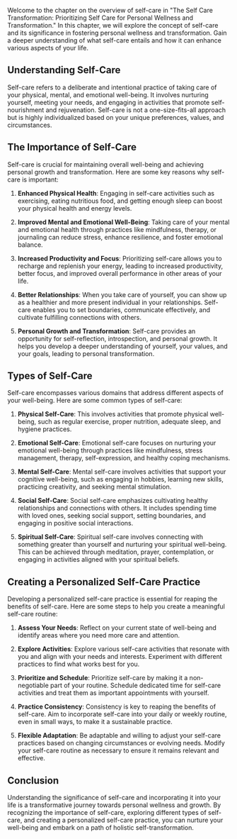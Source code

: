 
Welcome to the chapter on the overview of self-care in "The Self Care Transformation: Prioritizing Self Care for Personal Wellness and Transformation." In this chapter, we will explore the concept of self-care and its significance in fostering personal wellness and transformation. Gain a deeper understanding of what self-care entails and how it can enhance various aspects of your life.

Understanding Self-Care
-----------------------

Self-care refers to a deliberate and intentional practice of taking care of your physical, mental, and emotional well-being. It involves nurturing yourself, meeting your needs, and engaging in activities that promote self-nourishment and rejuvenation. Self-care is not a one-size-fits-all approach but is highly individualized based on your unique preferences, values, and circumstances.

The Importance of Self-Care
---------------------------

Self-care is crucial for maintaining overall well-being and achieving personal growth and transformation. Here are some key reasons why self-care is important:

1. **Enhanced Physical Health**: Engaging in self-care activities such as exercising, eating nutritious food, and getting enough sleep can boost your physical health and energy levels.

2. **Improved Mental and Emotional Well-Being**: Taking care of your mental and emotional health through practices like mindfulness, therapy, or journaling can reduce stress, enhance resilience, and foster emotional balance.

3. **Increased Productivity and Focus**: Prioritizing self-care allows you to recharge and replenish your energy, leading to increased productivity, better focus, and improved overall performance in other areas of your life.

4. **Better Relationships**: When you take care of yourself, you can show up as a healthier and more present individual in your relationships. Self-care enables you to set boundaries, communicate effectively, and cultivate fulfilling connections with others.

5. **Personal Growth and Transformation**: Self-care provides an opportunity for self-reflection, introspection, and personal growth. It helps you develop a deeper understanding of yourself, your values, and your goals, leading to personal transformation.

Types of Self-Care
------------------

Self-care encompasses various domains that address different aspects of your well-being. Here are some common types of self-care:

1. **Physical Self-Care**: This involves activities that promote physical well-being, such as regular exercise, proper nutrition, adequate sleep, and hygiene practices.

2. **Emotional Self-Care**: Emotional self-care focuses on nurturing your emotional well-being through practices like mindfulness, stress management, therapy, self-expression, and healthy coping mechanisms.

3. **Mental Self-Care**: Mental self-care involves activities that support your cognitive well-being, such as engaging in hobbies, learning new skills, practicing creativity, and seeking mental stimulation.

4. **Social Self-Care**: Social self-care emphasizes cultivating healthy relationships and connections with others. It includes spending time with loved ones, seeking social support, setting boundaries, and engaging in positive social interactions.

5. **Spiritual Self-Care**: Spiritual self-care involves connecting with something greater than yourself and nurturing your spiritual well-being. This can be achieved through meditation, prayer, contemplation, or engaging in activities aligned with your spiritual beliefs.

Creating a Personalized Self-Care Practice
------------------------------------------

Developing a personalized self-care practice is essential for reaping the benefits of self-care. Here are some steps to help you create a meaningful self-care routine:

1. **Assess Your Needs**: Reflect on your current state of well-being and identify areas where you need more care and attention.

2. **Explore Activities**: Explore various self-care activities that resonate with you and align with your needs and interests. Experiment with different practices to find what works best for you.

3. **Prioritize and Schedule**: Prioritize self-care by making it a non-negotiable part of your routine. Schedule dedicated time for self-care activities and treat them as important appointments with yourself.

4. **Practice Consistency**: Consistency is key to reaping the benefits of self-care. Aim to incorporate self-care into your daily or weekly routine, even in small ways, to make it a sustainable practice.

5. **Flexible Adaptation**: Be adaptable and willing to adjust your self-care practices based on changing circumstances or evolving needs. Modify your self-care routine as necessary to ensure it remains relevant and effective.

Conclusion
----------

Understanding the significance of self-care and incorporating it into your life is a transformative journey towards personal wellness and growth. By recognizing the importance of self-care, exploring different types of self-care, and creating a personalized self-care practice, you can nurture your well-being and embark on a path of holistic self-transformation.


